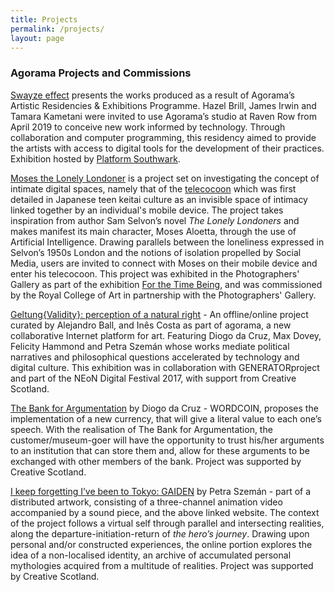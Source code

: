 ```yaml
---
title: Projects
permalink: /projects/
layout: page
---
```

### Agorama Projects and Commissions

[Swayze effect](https://www.facebook.com/events/356154235293765/) presents the works produced as a result of Agorama’s Artistic Residencies & Exhibitions Programme. Hazel Brill, James Irwin and Tamara Kametani were invited to use Agorama’s studio at Raven Row from April 2019 to conceive new work informed by technology. Through collaboration and computer programming, this residency aimed to provide the artists with access to digital tools for the development of their practices. Exhibition hosted by [Platform Southwark](http://www.platformsouthwark.co.uk/whatson/).

[Moses the Lonely Londoner](https://moses-aloetta.agorama.org.uk/?fbclid=IwAR1gv535U60KmlbmkNNgepHSyik6n1IMEu3gsi6uuMW3UhCZxd3d1Tp9RoI) is a project set on investigating the concept of intimate digital spaces, namely that of the [telecocoon](http://cyborganthropology.com/Tele-Cocooning) which was first detailed in Japanese teen keitai culture as an invisible space of intimacy linked together by an individual's mobile device. The project takes inspiration from author Sam Selvon’s novel *The Lonely Londoners* and makes manifest its main character, Moses Aloetta, through the use of Artificial Intelligence. Drawing parallels between the loneliness expressed in Selvon’s 1950s London and the notions of isolation propelled by Social Media, users are invited to connect with Moses on their mobile device and enter his telecocoon. This project was exhibited in the Photographers' Gallery as part of the exhibition [For the Time Being](https://thephotographersgallery.org.uk/for-the-time-being), and was commissioned by the Royal College of Art in partnership with the Photographers' Gallery.

[Geltung{Validity}: perception of a natural right](http://geltung.agorama.org.uk) - An offline/online project curated by Alejandro Ball, and Inês Costa as part of agorama, a new collaborative Internet platform for art. Featuring Diogo da Cruz, Max Dovey, Felicity Hammond and Petra Szemán whose works mediate political narratives and philosophical questions accelerated by technology and digital culture. This exhibition was in collaboration with GENERATORproject and part of the NEoN Digital Festival 2017, with support from Creative Scotland.  

[The Bank for Argumentation](http://thebankforargumentation.agorama.org.uk/) by Diogo da Cruz - WORDCOIN, proposes the implementation of a new currency, that will give a literal value to each one’s speech. With the realisation of The Bank for Argumentation, the customer/museum-goer will have the opportunity to trust his/her arguments to an institution that can store them and, allow for these arguments to be exchanged with other members of the bank. Project was supported by Creative Scotland.

[I keep forgetting I’ve been to Tokyo: GAIDEN](http://tokyogaiden.agorama.org.uk/) by Petra Szemán - part of a distributed artwork, consisting of a three-channel animation video accompanied by a sound piece, and the above linked website. The context of the project follows a virtual self through parallel and intersecting realities, along the departure-initiation-return of *the hero’s journey*. Drawing upon personal and/or constructed experiences, the online portion explores the idea of a non-localised identity, an archive of accumulated personal mythologies acquired from a multitude of realities. Project was supported by Creative Scotland.